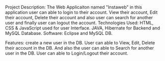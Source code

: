 Project Description:
  The Web Applicaiton named "Instaweb" in this application user can able to login to their account. View their account, Edit their account, Delete their account and also user can search for another user
and finally user can logout the account.
Technologies Used: 
    HTML, CSS & JavaScript used for user Interface. 
    JAVA, Hibernate for Backend and MySQL Database. 
    Software: Eclipse and MySQL DB.
  
Features:
    create a new user in the DB.
    User can able to View, Edit, Delete their account in the DB.
    And also the user can able to Search for another user in the DB.
    User can able to Login/Logout their account.
